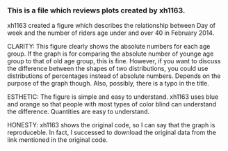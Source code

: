 ### This is a file which reviews plots created by xh1163.

xh1163 created a figure which describes the relationship between Day of week and the number of riders age under and over 40 in February 2014. 

CLARITY: This figure clearly shows the absolute numbers for each age group. If the graph is for comparing the absolute number of younge age group to that of old age group, this is fine. However, if you want to discuss the difference between the shapes of two distributions, you could use distributions of percentages instead of absolute numbers. Depends on the purpose of the graph though.
Also, possibly, there is a typo in the title.

ESTHETIC: The figure is simple and easy to understand. xh1163 uses blue and orange so that people with most types of color blind can understand the difference. Quantities are easy to understand.

HONESTY: xh1163 shows the original code, so I can say that the graph is reproduceble. In fact, I successed to download the original data from the link mentioned in the original code. 


